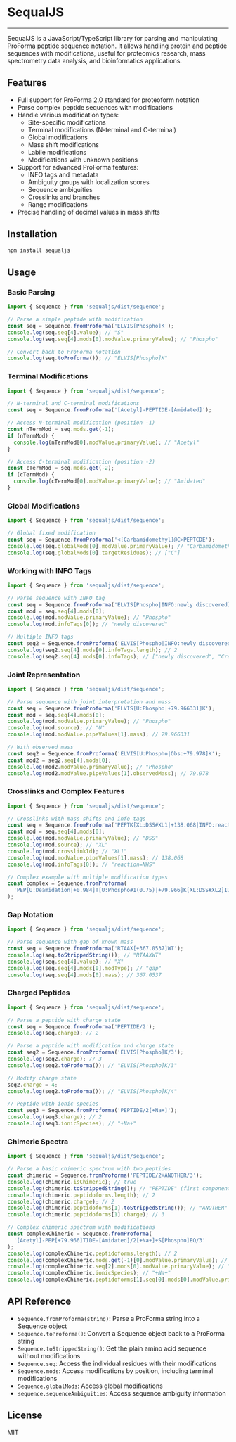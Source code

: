 # SequalJS
----

SequalJS is a JavaScript/TypeScript library for parsing and manipulating ProForma peptide sequence notation. It allows handling protein and peptide sequences with modifications, useful for proteomics research, mass spectrometry data analysis, and bioinformatics applications.

## Features

- Full support for ProForma 2.0 standard for proteoform notation
- Parse complex peptide sequences with modifications
- Handle various modification types:
    - Site-specific modifications
    - Terminal modifications (N-terminal and C-terminal)
    - Global modifications
    - Mass shift modifications
    - Labile modifications
    - Modifications with unknown positions
- Support for advanced ProForma features:
    - INFO tags and metadata
    - Ambiguity groups with localization scores
    - Sequence ambiguities
    - Crosslinks and branches
    - Range modifications
- Precise handling of decimal values in mass shifts

## Installation

```bash
npm install sequaljs
```

## Usage

### Basic Parsing

```typescript
import { Sequence } from 'sequaljs/dist/sequence';

// Parse a simple peptide with modification
const seq = Sequence.fromProforma('ELVIS[Phospho]K');
console.log(seq.seq[4].value); // "S"
console.log(seq.seq[4].mods[0].modValue.primaryValue); // "Phospho"

// Convert back to ProForma notation
console.log(seq.toProforma()); // "ELVIS[Phospho]K"
```

### Terminal Modifications

```typescript
import { Sequence } from 'sequaljs/dist/sequence';

// N-terminal and C-terminal modifications
const seq = Sequence.fromProforma('[Acetyl]-PEPTIDE-[Amidated]');

// Access N-terminal modification (position -1)
const nTermMod = seq.mods.get(-1);
if (nTermMod) {
  console.log(nTermMod[0].modValue.primaryValue); // "Acetyl"
}

// Access C-terminal modification (position -2)
const cTermMod = seq.mods.get(-2);
if (cTermMod) {
  console.log(cTermMod[0].modValue.primaryValue); // "Amidated"
}
```

### Global Modifications

```typescript
import { Sequence } from 'sequaljs/dist/sequence';

// Global fixed modification
const seq = Sequence.fromProforma('<[Carbamidomethyl]@C>PEPTCDE');
console.log(seq.globalMods[0].modValue.primaryValue); // "Carbamidomethyl"
console.log(seq.globalMods[0].targetResidues); // ["C"]
```

### Working with INFO Tags

```typescript
import { Sequence } from 'sequaljs/dist/sequence';

// Parse sequence with INFO tag
const seq = Sequence.fromProforma('ELVIS[Phospho|INFO:newly discovered]K');
const mod = seq.seq[4].mods[0];
console.log(mod.modValue.primaryValue); // "Phospho"
console.log(mod.infoTags[0]); // "newly discovered"

// Multiple INFO tags
const seq2 = Sequence.fromProforma('ELVIS[Phospho|INFO:newly discovered|INFO:Created on 2021-06]K');
console.log(seq2.seq[4].mods[0].infoTags.length); // 2
console.log(seq2.seq[4].mods[0].infoTags); // ["newly discovered", "Created on 2021-06"]
```

### Joint Representation

```typescript
import { Sequence } from 'sequaljs/dist/sequence';

// Parse sequence with joint interpretation and mass
const seq = Sequence.fromProforma('ELVIS[U:Phospho|+79.966331]K');
const mod = seq.seq[4].mods[0];
console.log(mod.modValue.primaryValue); // "Phospho"
console.log(mod.source); // "U"
console.log(mod.modValue.pipeValues[1].mass); // 79.966331

// With observed mass
const seq2 = Sequence.fromProforma('ELVIS[U:Phospho|Obs:+79.978]K');
const mod2 = seq2.seq[4].mods[0];
console.log(mod2.modValue.primaryValue); // "Phospho"
console.log(mod2.modValue.pipeValues[1].observedMass); // 79.978
```

### Crosslinks and Complex Features

```typescript
import { Sequence } from 'sequaljs/dist/sequence';

// Crosslinks with mass shifts and info tags
const seq = Sequence.fromProforma('PEPTK[XL:DSS#XL1|+138.068|INFO:reaction=NHS]IDE');
const mod = seq.seq[4].mods[0];
console.log(mod.modValue.primaryValue); // "DSS"
console.log(mod.source); // "XL"
console.log(mod.crosslinkId); // "XL1"
console.log(mod.modValue.pipeValues[1].mass); // 138.068
console.log(mod.infoTags[0]); // "reaction=NHS"

// Complex example with multiple modification types
const complex = Sequence.fromProforma(
  'PEP[U:Deamidation|+0.984]T[U:Phospho#1(0.75)|+79.966]K[XL:DSS#XL2]IDE'
);
```

### Gap Notation

```typescript
import { Sequence } from 'sequaljs/dist/sequence';

// Parse sequence with gap of known mass
const seq = Sequence.fromProforma('RTAAX[+367.0537]WT');
console.log(seq.toStrippedString()); // "RTAAXWT"
console.log(seq.seq[4].value); // "X"
console.log(seq.seq[4].mods[0].modType); // "gap"
console.log(seq.seq[4].mods[0].mass); // 367.0537
```
### Charged Peptides

```typescript
import { Sequence } from 'sequaljs/dist/sequence';

// Parse a peptide with charge state
const seq = Sequence.fromProforma('PEPTIDE/2');
console.log(seq.charge); // 2

// Parse a peptide with modification and charge state
const seq2 = Sequence.fromProforma('ELVIS[Phospho]K/3');
console.log(seq2.charge); // 3
console.log(seq2.toProforma()); // "ELVIS[Phospho]K/3"

// Modify charge state
seq2.charge = 4;
console.log(seq2.toProforma()); // "ELVIS[Phospho]K/4"

// Peptide with ionic species
const seq3 = Sequence.fromProforma('PEPTIDE/2[+Na+]');
console.log(seq3.charge); // 2
console.log(seq3.ionicSpecies); // "+Na+"
```

### Chimeric Spectra

```typescript
import { Sequence } from 'sequaljs/dist/sequence';

// Parse a basic chimeric spectrum with two peptides
const chimeric = Sequence.fromProforma('PEPTIDE/2+ANOTHER/3');
console.log(chimeric.isChimeric); // true
console.log(chimeric.toStrippedString()); // "PEPTIDE" (first component)
console.log(chimeric.peptidoforms.length); // 2
console.log(chimeric.charge); // 2
console.log(chimeric.peptidoforms[1].toStrippedString()); // "ANOTHER"
console.log(chimeric.peptidoforms[1].charge); // 3

// Complex chimeric spectrum with modifications
const complexChimeric = Sequence.fromProforma(
  '[Acetyl]-PEP[+79.966]TIDE-[Amidated]/2[+Na+]+S[Phospho]EQ/3'
);
console.log(complexChimeric.peptidoforms.length); // 2
console.log(complexChimeric.mods.get(-1)[0].modValue.primaryValue); // "Acetyl"
console.log(complexChimeric.seq[2].mods[0].modValue.primaryValue); // "+79.966"
console.log(complexChimeric.ionicSpecies); // "+Na+"
console.log(complexChimeric.peptidoforms[1].seq[0].mods[0].modValue.primaryValue); // "Phospho"
```


## API Reference

- `Sequence.fromProforma(string)`: Parse a ProForma string into a Sequence object
- `Sequence.toProforma()`: Convert a Sequence object back to a ProForma string
- `Sequence.toStrippedString()`: Get the plain amino acid sequence without modifications
- `Sequence.seq`: Access the individual residues with their modifications
- `Sequence.mods`: Access modifications by position, including terminal modifications
- `Sequence.globalMods`: Access global modifications
- `sequence.sequenceAmbiguities`: Access sequence ambiguity information

## License

MIT
